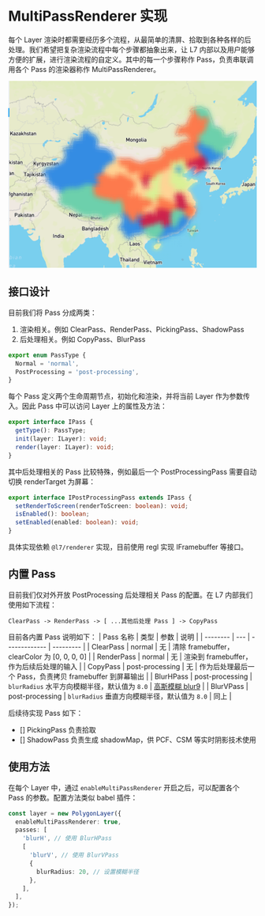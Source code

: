 # MultiPassRenderer 实现

每个 Layer 渲染时都需要经历多个流程，从最简单的清屏、拾取到各种各样的后处理。我们希望把复杂渲染流程中每个步骤都抽象出来，让 L7 内部以及用户能够方便的扩展，进行渲染流程的自定义。其中的每一个步骤称作 Pass，负责串联调用各个 Pass 的渲染器称作 MultiPassRenderer。

![](./screenshots/blurpass.png)

## 接口设计

目前我们将 Pass 分成两类：
  1. 渲染相关。例如 ClearPass、RenderPass、PickingPass、ShadowPass
  2. 后处理相关。例如 CopyPass、BlurPass

```typescript
export enum PassType {
  Normal = 'normal',
  PostProcessing = 'post-processing',
}
```

每个 Pass 定义两个生命周期节点，初始化和渲染，并将当前 Layer 作为参数传入。因此 Pass 中可以访问 Layer 上的属性及方法：
```typescript
export interface IPass {
  getType(): PassType;
  init(layer: ILayer): void;
  render(layer: ILayer): void;
}
```

其中后处理相关的 Pass 比较特殊，例如最后一个 PostProcessingPass 需要自动切换 renderTarget 为屏幕：
```typescript
export interface IPostProcessingPass extends IPass {
  setRenderToScreen(renderToScreen: boolean): void;
  isEnabled(): boolean;
  setEnabled(enabled: boolean): void;
}
```

具体实现依赖 `@l7/renderer` 实现，目前使用 regl 实现 IFramebuffer 等接口。

## 内置 Pass

目前我们仅对外开放 PostProcessing 后处理相关 Pass 的配置。在 L7 内部我们使用如下流程：
```
ClearPass -> RenderPass -> [ ...其他后处理 Pass ] -> CopyPass
```

目前各内置 Pass 说明如下：
| Pass 名称 | 类型 | 参数 | 说明 |
| -------- | --- | ------------- | --------- |
| ClearPass  | normal | 无 | 清除 framebuffer，clearColor 为 [0, 0, 0, 0] |
| RenderPass | normal | 无 | 渲染到 framebuffer，作为后续后处理的输入 |
| CopyPass   | post-processing | 无 | 作为后处理最后一个 Pass，负责拷贝 framebuffer 到屏幕输出 |
| BlurHPass  | post-processing | `blurRadius` 水平方向模糊半径，默认值为 `8.0` | [高斯模糊 blur9](https://github.com/Jam3/glsl-fast-gaussian-blur/blob/master/9.glsl) |
| BlurVPass  | post-processing | `blurRadius` 垂直方向模糊半径，默认值为 `8.0` | 同上 |

后续待实现 Pass 如下：
* [] PickingPass 负责拾取
* [] ShadowPass 负责生成 shadowMap，供 PCF、CSM 等实时阴影技术使用

## 使用方法

在每个 Layer 中，通过 `enableMultiPassRenderer` 开启之后，可以配置各个 Pass 的参数。配置方法类似 babel 插件：
```typescript
const layer = new PolygonLayer({
  enableMultiPassRenderer: true,
  passes: [
    'blurH', // 使用 BlurHPass
    [
      'blurV', // 使用 BlurVPass
      {
        blurRadius: 20, // 设置模糊半径
      },
    ],
  ],
});
```